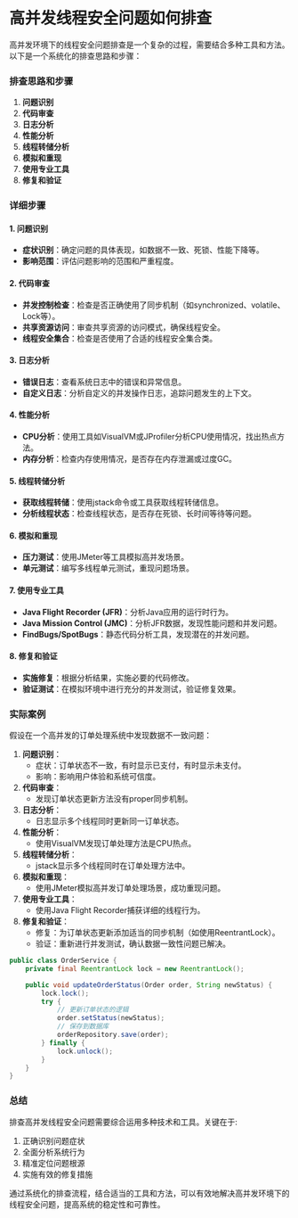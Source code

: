 # 高并发线程安全问题如何排查

高并发环境下的线程安全问题排查是一个复杂的过程，需要结合多种工具和方法。以下是一个系统化的排查思路和步骤：

### 排查思路和步骤

1. **问题识别**
2. **代码审查**
3. **日志分析**
4. **性能分析**
5. **线程转储分析**
6. **模拟和重现**
7. **使用专业工具**
8. **修复和验证**

### 详细步骤

#### 1. 问题识别

+ **症状识别**：确定问题的具体表现，如数据不一致、死锁、性能下降等。
+ **影响范围**：评估问题影响的范围和严重程度。

#### 2. 代码审查

+ **并发控制检查**：检查是否正确使用了同步机制（如synchronized、volatile、Lock等）。
+ **共享资源访问**：审查共享资源的访问模式，确保线程安全。
+ **线程安全集合**：检查是否使用了合适的线程安全集合类。

#### 3. 日志分析

+ **错误日志**：查看系统日志中的错误和异常信息。
+ **自定义日志**：分析自定义的并发操作日志，追踪问题发生的上下文。

#### 4. 性能分析

+ **CPU分析**：使用工具如VisualVM或JProfiler分析CPU使用情况，找出热点方法。
+ **内存分析**：检查内存使用情况，是否存在内存泄漏或过度GC。

#### 5. 线程转储分析

+ **获取线程转储**：使用jstack命令或工具获取线程转储信息。
+ **分析线程状态**：检查线程状态，是否存在死锁、长时间等待等问题。

#### 6. 模拟和重现

+ **压力测试**：使用JMeter等工具模拟高并发场景。
+ **单元测试**：编写多线程单元测试，重现问题场景。

#### 7. 使用专业工具

+ **Java Flight Recorder (JFR)**：分析Java应用的运行时行为。
+ **Java Mission Control (JMC)**：分析JFR数据，发现性能问题和并发问题。
+ **FindBugs/SpotBugs**：静态代码分析工具，发现潜在的并发问题。

#### 8. 修复和验证

+ **实施修复**：根据分析结果，实施必要的代码修改。
+ **验证测试**：在模拟环境中进行充分的并发测试，验证修复效果。

### 实际案例

假设在一个高并发的订单处理系统中发现数据不一致问题：

1. **问题识别**：
    + 症状：订单状态不一致，有时显示已支付，有时显示未支付。
    + 影响：影响用户体验和系统可信度。
2. **代码审查**：
    + 发现订单状态更新方法没有proper同步机制。
3. **日志分析**：
    + 日志显示多个线程同时更新同一订单状态。
4. **性能分析**：
    + 使用VisualVM发现订单处理方法是CPU热点。
5. **线程转储分析**：
    + jstack显示多个线程同时在订单处理方法中。
6. **模拟和重现**：
    + 使用JMeter模拟高并发订单处理场景，成功重现问题。
7. **使用专业工具**：
    + 使用Java Flight Recorder捕获详细的线程行为。
8. **修复和验证**：
    + 修复：为订单状态更新添加适当的同步机制（如使用ReentrantLock）。
    + 验证：重新进行并发测试，确认数据一致性问题已解决。

```java
public class OrderService {  
    private final ReentrantLock lock = new ReentrantLock();  

    public void updateOrderStatus(Order order, String newStatus) {  
        lock.lock();  
        try {  
            // 更新订单状态的逻辑  
            order.setStatus(newStatus);  
            // 保存到数据库  
            orderRepository.save(order);  
        } finally {  
            lock.unlock();  
        }  
    }  
}
```

### 总结

排查高并发线程安全问题需要综合运用多种技术和工具。关键在于:

1. 正确识别问题症状
2. 全面分析系统行为
3. 精准定位问题根源
4. 实施有效的修复措施

通过系统化的排查流程，结合适当的工具和方法，可以有效地解决高并发环境下的线程安全问题，提高系统的稳定性和可靠性。
